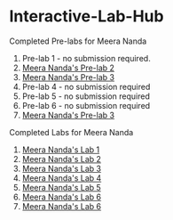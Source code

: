 # Interactive-Lab-Hub

Completed Pre-labs for Meera Nanda
1. Pre-lab 1 - no submission required.
1. [Meera Nanda's Pre-lab 2](//github.com/meerananda/IDD-Fa19-PreLab2)
1. [Meera Nanda's Pre-lab 3](//github.com/meerananda/IDD-Fa19-PreLab3)
1. Pre-lab 4 - no submission required
1. Pre-lab 5 - no submission required
1. Pre-lab 6 - no submission required
1. [Meera Nanda's Pre-lab 3](//github.com/meerananda/IDD-Fa19-PreLab7)

Completed Labs for Meera Nanda

1. [Meera Nanda's Lab 1](//github.com/meerananda/IDD-Fa18-Lab1)
1. [Meera Nanda's Lab 2](//github.com/meerananda/IDD-Fa19-Lab2)
1. [Meera Nanda's Lab 3](//github.com/meerananda/IDD-Fa19-Lab3)
1. [Meera Nanda's Lab 4](//github.com/meerananda/IDD-Fa19-Lab4)
1. [Meera Nanda's Lab 5](//github.com/meerananda/IDD-Fa19-Lab5)
1. [Meera Nanda's Lab 6](//github.com/meerananda/IDD-Fa19-Lab6)
1. [Meera Nanda's Lab 6](//github.com/meerananda/IDD-Fa19-Lab7)
